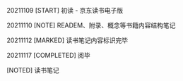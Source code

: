 20211109 [START] 初读 - 京东读书电子版

20211110 [NOTE] READEM、附录、概念等书籍内容结构笔记

20211112 [MARKED] 读书笔记内容标识完毕

20211117 [COMPLETED] 阅毕 

[NOTED] 读书笔记

